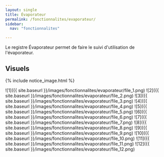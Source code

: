 ```yaml
---
layout: single
title: Évaporateur
permalink: /fonctionnalites/evaporateur/
sidebar:
  nav: "fonctionnalites"

---
```

Le registre Évaporateur permet de faire le suivi d'utilisation de l'évaporateur.

## Visuels

{% include notice_image.html %}

![1]({{ site.baseurl }}/images/fonctionnalites/evaporateur/file_1.png)
![2]({{ site.baseurl }}/images/fonctionnalites/evaporateur/file_2.png)
![3]({{ site.baseurl }}/images/fonctionnalites/evaporateur/file_3.png)
![4]({{ site.baseurl }}/images/fonctionnalites/evaporateur/file_4.png)
![5]({{ site.baseurl }}/images/fonctionnalites/evaporateur/file_5.png)
![6]({{ site.baseurl }}/images/fonctionnalites/evaporateur/file_6.png)
![7]({{ site.baseurl }}/images/fonctionnalites/evaporateur/file_7.png)
![8]({{ site.baseurl }}/images/fonctionnalites/evaporateur/file_8.png)
![9]({{ site.baseurl }}/images/fonctionnalites/evaporateur/file_9.png)
![10]({{ site.baseurl }}/images/fonctionnalites/evaporateur/file_10.png)
![11]({{ site.baseurl }}/images/fonctionnalites/evaporateur/file_11.png)
![12]({{ site.baseurl }}/images/fonctionnalites/evaporateur/file_12.png)
